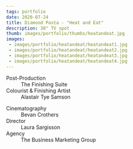 ```yaml
---
tags: portfolio
date: 2020-07-24
title: Diamond Pasta - "Heat and Eat"
description: 30" TV spot
thumb: images/portfolio/thumbs/heatandeat.jpg
images:
 - images/portfolio/heatandeat/heatandeat1.jpg
 - images/portfolio/heatandeat/heatandeat2.jpg
 - images/portfolio/heatandeat/heatandeat3.jpg
 - images/portfolio/heatandeat/heatandeat4.jpg
---
```


<dl>
  <dt>Post-Production</dt>
  <dd>The Finishing Suite</dd>

  <dt>Colourist &amp; Finishing Artist</dt>
  <dd>Alastair Tye Samson</dd>
</dl>

<dl>
  <dt>Cinematography</dt>
  <dd>Bevan Crothers</dd>

  <dt>Director</dt>
  <dd>Laura Sargisson</dd>

  <dt>Agency</dt>
  <dd>The Business Marketing Group</dd>
</dl>
